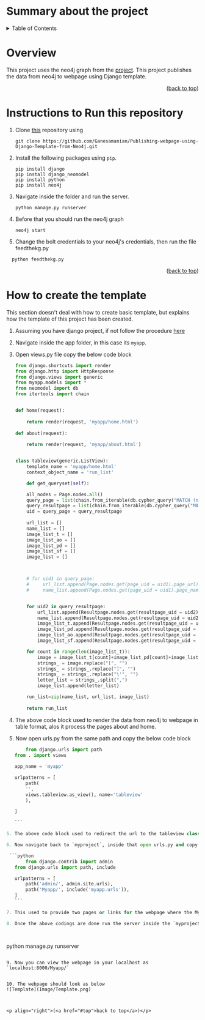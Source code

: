 # Summary about the project

<!-- TABLE OF CONTENTS -->
<details>
  <summary>Table of Contents</summary>
  <ol>
    <li><a href="#overview">overview</a></li>
    <li><a href="#instructions-to-Run-this-repository">Instructions to Run this repository</a></li>
    <li>
      <a href="#how-to-create-the-template">How to create the template</a>
      <ul>
        <li><a href="#create-documented-code">Create documented code</a></li>
        <li><a href="#setup-sphinx-project">Setup sphinx project</a></li>
        <li><a href="#configure-sphinx-documentation-builder">Configure sphinx documentation builder</a></li>
        <li><a href="#configure-the-`.rst`-files">Configure the `.rst` files</a></li>
        <li><a href="#Build-the-documentation-in-HTML-and/or-Latex">Build the documentation in HTML and/or Latex</a></li>
      </ul>
    </li>
    
  </ol>
</details>





<!-- Overview -->
# Overview
This project uses the neo4j graph from the [project](https://github.com/Ganesamanian/Graph-modeling-with-car-crash-attributes). This project publishes the data from neo4j to webpage using Django template. 

<p align="right">(<a href="#top">back to top</a>)</p>


<!-- Instructions to Run this repository -->
# Instructions to Run this repository
1. Clone [this](https://github.com/Ganesamanian/Publishing-webpage-using-Django-Template-from-Neo4j) repository using 
   ```
   git clone https://github.com/Ganesamanian/Publishing-webpage-using-Django-Template-from-Neo4j.git
   ```
2. Install the following packages using `pip`.
   ```
   pip install django
   pip install django_neomodel
   pip install python
   pip install neo4j
   ```
3. Navigate inside the folder and run the server.

   ```
   python manage.py runserver
   ```
4. Before that you should run the neo4j graph
   ```
   neo4j start
   ```
5. Change the bolt credentials to your neo4j's credentials, then run the file feedthekg.py
 ```
   python feedthekg.py
   ```

<p align="right">(<a href="#top">back to top</a>)</p>


<!-- How to create the template -->
# How to create the template
This section doesn't deal with how to create basic template, but explains how the template of this project has been created.

1. Assuming you have django project, if not follow the procedure [here](https://github.com/Ganesamanian/Graph-modeling-with-car-crash-attributes/blob/master/Document/Django.pdf)

2. Navigate inside the app folder, in this case its `myapp`.

3. Open views.py file copy the below code block   
   
   
    ```python
    from django.shortcuts import render
	from django.http import HttpResponse
	from django.views import generic
	from myapp.models import *
	from neomodel import db
	from itertools import chain


	def home(request):
	    
	    return render(request, 'myapp/home.html')
	    
	def about(request):
	    
	    return render(request, 'myapp/about.html')


	class tableview(generic.ListView):
	    template_name = 'myapp/home.html'
	    context_object_name = 'run_list'

	    def get_queryset(self):

		all_nodes = Page.nodes.all()
		query_page = list(chain.from_iterable(db.cypher_query("MATCH (n:Page) RETURN n.page_uid")[0]))
		query_resultpage = list(chain.from_iterable(db.cypher_query("MATCH (n:Resultpage) RETURN n.resultpage_uid")[0]))
		uid = query_page + query_resultpage
		
		url_list = []
		name_list = []
		image_list_t = []
		image_list_ao = []
		image_list_pd = []
		image_list_sf = []
		image_list = []



		# for uid1 in query_page:
		#     url_list.append(Page.nodes.get(page_uid = uid1).page_url)
		#     name_list.append(Page.nodes.get(page_uid = uid1).page_name)


		for uid2 in query_resultpage:
		    url_list.append(Resultpage.nodes.get(resultpage_uid = uid2).resultpage_url)
		    name_list.append(Resultpage.nodes.get(resultpage_uid = uid2).resultpage_name)
		    image_list_t.append(Resultpage.nodes.get(resultpage_uid = uid2).resultpage_test_image_url)
		    image_list_pd.append(Resultpage.nodes.get(resultpage_uid = uid2).resultpage_pedestrain_image_url)
		    image_list_ao.append(Resultpage.nodes.get(resultpage_uid = uid2).resultpage_adultoccupant_image_url)
		    image_list_sf.append(Resultpage.nodes.get(resultpage_uid = uid2).resultpage_safety_image_url)

		for count in range(len(image_list_t)):
		    image = image_list_t[count]+image_list_pd[count]+image_list_ao[count]+image_list_sf[count]   
		    strings_ = image.replace("[", "")
		    strings_ = strings_.replace("]", "")
		    strings_ = strings_.replace("\'", "")
		    letter_list = strings_.split(",")        
		    image_list.append(letter_list)

		run_list=zip(name_list, url_list, image_list)
		
		return run_list
    ```
 
 4. The above code block used to render the data from neo4j to webpage in table format, alos it process the pages about and home.
 
 5. Now open urls.py from the same path and copy the below code block
 
 ```python
        from django.urls import path
	from . import views
	
	app_name = 'myapp'

	urlpatterns = [
	    path(
		'',
		views.tableview.as_view(), name='tableview'
		),

	]
    
    ```
 
 5. The above code block used to redirect the url to the tableview class in views.py
 
 6. Now navigate back to `myproject`, inside that open urls.py and copy the below code block
 
  ```python
        from django.contrib import admin
	from django.urls import path, include

	urlpatterns = [
	    path('admin/', admin.site.urls),
	    path('Myapp/', include('myapp.urls')),
	]
    ```
    
7. This used to provide two pages or links for the webpage where the Myapp link redirects to urls.py in the app folder which in turn projects the webapge.

8. Once the above codings are done run the server inside the `myproject` folder 

   
   ```
   python manage.py runserver
   ```

9. Now you can view the webpage in your localhost as `localhost:8000/Myapp/`


10. The webpage should look as below
![Template](Image/Template.png)



<p align="right">(<a href="#top">back to top</a>)</p>
